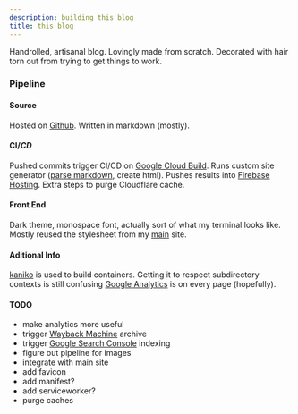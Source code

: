 ```yaml
---
description: building this blog
title: this blog
---
```

Handrolled, artisanal blog.
Lovingly made from scratch.
Decorated with hair torn out from trying to get things to work.

### Pipeline

#### Source

Hosted on [Github](https://github.com/seankhliao/com-seankhliao-blog).
Written in markdown (mostly).

#### CI/_CD_

Pushed commits trigger CI/CD on [Google Cloud Build](https://cloud.google.com/cloud-build/).
Runs custom site generator ([parse markdown](https://github.com/russross/blackfriday), create html).
Pushes results into [Firebase Hosting](https://firebase.google.com/products/hosting/).
Extra steps to purge Cloudflare cache.

#### Front End

Dark theme, monospace font, actually sort of what my terminal looks like.
Mostly reused the stylesheet from my [main](https://seankhliao.com) site.

#### Aditional Info

[kaniko](https://github.com/GoogleContainerTools/kaniko) is used to build containers.
Getting it to respect subdirectory contexts is still confusing
[Google Analytics](https://analytics.google.com/analytics/web/) is on every page (hopefully).

#### TODO

- make analytics more useful
- trigger [Wayback Machine](web.archive.org) archive
- trigger [Google Search Console](https://search.google.com/search-console/about) indexing
- figure out pipeline for images
- integrate with main site
- add favicon
- add manifest?
- add serviceworker?
- purge caches